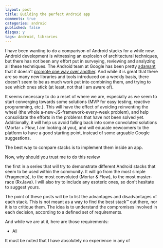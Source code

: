 ```yaml
---
layout: post
title: Building the perfect Android app
comments: true
categories: android
published: false
disqus: y
tags: Android, libraries
---
```


I have been wanting to do a comparison of Android stacks for a while now. Android development is witnessing an explosion of architectural techniques, but there has not been any effort put in surveying, reviewing and analyzing all these techniques. The Android team at Google has been pretty [adamant](https://plus.google.com/+DianneHackborn/posts/FXCCYxepsDU) that it doesn't [promote one way over another](https://github.com/googlesamples/android-architecture). And while it is great that there are so many new libraries and tools introduced on a weekly basis, there doesn't seem to be as much work put into combining them, and trying to see which ones stick (at least, not that I am aware of). 

It seems necessary to do a reset of where we are, especially as we seem to start converging towards some solutions (MVP for easy testing, reactive programming, etc.). This will have the effect of avoiding reinventing the wheel (the whole a-new-JS-framework-every-week problem), and help consolidate the efforts in the problems that have not been solved yet. Additionally, it will help us avoid falling back into some convoluted solutions (Mortar + Flow, I am looking at you), and will educate newcomers to the platform to have a good starting point, instead of some arguable Google suggestions.

The best way to compare stacks is to implement them inside an app. 

Now, why should you trust me to do this review

the first in a series that will try to demonstrate different Android stacks that seem to be used within the community. It will go from the most simple (Fragments), to the most convoluted (Mortar & Flow), to the most master-race (RxJava). I will also try to include any esoteric ones, so don't hesitate to suggest yours.

The point of these posts will be to list the advantages and disadvantages of each stack. This is not meant as a way to find the best stack&trade; out there, nor it is to critique them. The idea is to understand the compromises involved in each decision, according to a defined set of requirements.

And while we are at it, here are those requirements:

- All 

It must be noted that I have absolutely no experience in any of 
